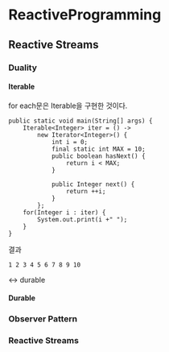 # ReactiveProgramming
## Reactive Streams
### Duality
#### Iterable
for each문은 Iterable을 구현한 것이다. 
```
public static void main(String[] args) {
    Iterable<Integer> iter = () -> 
        new Iterator<Integer>() {
            int i = 0;
            final static int MAX = 10;
            public boolean hasNext() {
                return i < MAX;
            }

            public Integer next() {
                return ++i;
            }
        };
    for(Integer i : iter) {
        System.out.print(i +" ");
    }
}
```
결과
```
1 2 3 4 5 6 7 8 9 10
```
<-> durable
#### Durable
### Observer Pattern

### Reactive Streams
